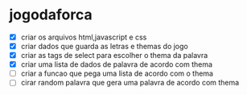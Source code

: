 # jogodaforca

- [x] criar os arquivos html,javascript e css
- [x] criar dados que guarda as letras e themas do jogo 
- [x] criar as tags de select para escolher o thema da palavra
- [x] criar uma lista de dados de palavra de acordo com thema 
- [ ] criar a funcao que pega uma lista de acordo com o thema 
- [ ] cirar random palavra que gera uma palavra de acordo com thema
